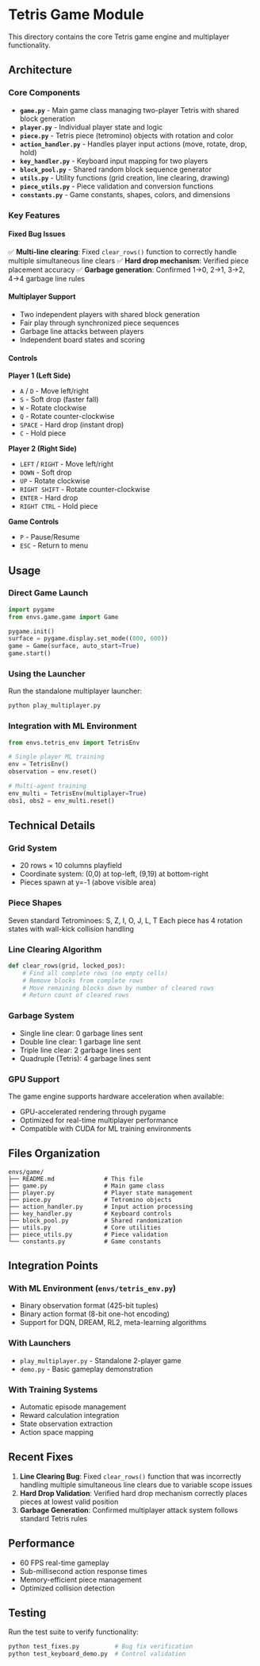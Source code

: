 # Tetris Game Module

This directory contains the core Tetris game engine and multiplayer functionality.

## Architecture

### Core Components

- **`game.py`** - Main game class managing two-player Tetris with shared block generation
- **`player.py`** - Individual player state and logic
- **`piece.py`** - Tetris piece (tetromino) objects with rotation and color
- **`action_handler.py`** - Handles player input actions (move, rotate, drop, hold)
- **`key_handler.py`** - Keyboard input mapping for two players
- **`block_pool.py`** - Shared random block sequence generator
- **`utils.py`** - Utility functions (grid creation, line clearing, drawing)
- **`piece_utils.py`** - Piece validation and conversion functions
- **`constants.py`** - Game constants, shapes, colors, and dimensions

### Key Features

#### Fixed Bug Issues
✅ **Multi-line clearing**: Fixed `clear_rows()` function to correctly handle multiple simultaneous line clears
✅ **Hard drop mechanism**: Verified piece placement accuracy 
✅ **Garbage generation**: Confirmed 1→0, 2→1, 3→2, 4→4 garbage line rules

#### Multiplayer Support
- Two independent players with shared block generation
- Fair play through synchronized piece sequences
- Garbage line attacks between players
- Independent board states and scoring

#### Controls

**Player 1 (Left Side)**
- `A` / `D` - Move left/right
- `S` - Soft drop (faster fall)
- `W` - Rotate clockwise
- `Q` - Rotate counter-clockwise  
- `SPACE` - Hard drop (instant drop)
- `C` - Hold piece

**Player 2 (Right Side)**
- `LEFT` / `RIGHT` - Move left/right
- `DOWN` - Soft drop
- `UP` - Rotate clockwise
- `RIGHT SHIFT` - Rotate counter-clockwise
- `ENTER` - Hard drop
- `RIGHT CTRL` - Hold piece

**Game Controls**
- `P` - Pause/Resume
- `ESC` - Return to menu

## Usage

### Direct Game Launch
```python
import pygame
from envs.game.game import Game

pygame.init()
surface = pygame.display.set_mode((800, 600))
game = Game(surface, auto_start=True)
game.start()
```

### Using the Launcher
Run the standalone multiplayer launcher:
```bash
python play_multiplayer.py
```

### Integration with ML Environment
```python
from envs.tetris_env import TetrisEnv

# Single player ML training
env = TetrisEnv()
observation = env.reset()

# Multi-agent training  
env_multi = TetrisEnv(multiplayer=True)
obs1, obs2 = env_multi.reset()
```

## Technical Details

### Grid System
- 20 rows × 10 columns playfield
- Coordinate system: (0,0) at top-left, (9,19) at bottom-right
- Pieces spawn at y=-1 (above visible area)

### Piece Shapes
Seven standard Tetrominoes: S, Z, I, O, J, L, T
Each piece has 4 rotation states with wall-kick collision handling

### Line Clearing Algorithm
```python
def clear_rows(grid, locked_pos):
    # Find all complete rows (no empty cells)
    # Remove blocks from complete rows
    # Move remaining blocks down by number of cleared rows
    # Return count of cleared rows
```

### Garbage System
- Single line clear: 0 garbage lines sent
- Double line clear: 1 garbage line sent  
- Triple line clear: 2 garbage lines sent
- Quadruple (Tetris): 4 garbage lines sent

### GPU Support
The game engine supports hardware acceleration when available:
- GPU-accelerated rendering through pygame
- Optimized for real-time multiplayer performance
- Compatible with CUDA for ML training environments

## Files Organization

```
envs/game/
├── README.md              # This file
├── game.py                # Main game class
├── player.py              # Player state management
├── piece.py               # Tetromino objects
├── action_handler.py      # Input action processing
├── key_handler.py         # Keyboard controls
├── block_pool.py          # Shared randomization
├── utils.py               # Core utilities
├── piece_utils.py         # Piece validation
└── constants.py           # Game constants
```

## Integration Points

### With ML Environment (`envs/tetris_env.py`)
- Binary observation format (425-bit tuples)
- Binary action format (8-bit one-hot encoding)
- Support for DQN, DREAM, RL2, meta-learning algorithms

### With Launchers
- `play_multiplayer.py` - Standalone 2-player game
- `demo.py` - Basic gameplay demonstration  

### With Training Systems
- Automatic episode management
- Reward calculation integration
- State observation extraction
- Action space mapping

## Recent Fixes

1. **Line Clearing Bug**: Fixed `clear_rows()` function that was incorrectly handling multiple simultaneous line clears due to variable scope issues
2. **Hard Drop Validation**: Verified hard drop mechanism correctly places pieces at lowest valid position
3. **Garbage Generation**: Confirmed multiplayer attack system follows standard Tetris rules

## Performance

- 60 FPS real-time gameplay
- Sub-millisecond action response times
- Memory-efficient piece management
- Optimized collision detection

## Testing

Run the test suite to verify functionality:
```bash
python test_fixes.py          # Bug fix verification
python test_keyboard_demo.py  # Control validation
``` 
